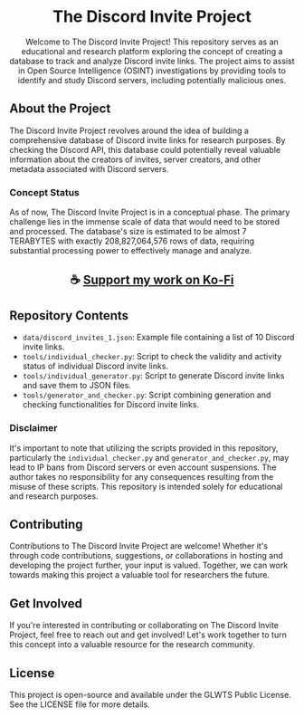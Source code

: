 <div align="center">

# The Discord Invite Project

Welcome to The Discord Invite Project! This repository serves as an educational and research platform exploring the concept of creating a database to track and analyze Discord invite links. 
The project aims to assist in Open Source Intelligence (OSINT) investigations by providing tools to identify and study Discord servers, including potentially malicious ones.

</div>

## About the Project

The Discord Invite Project revolves around the idea of building a comprehensive database of Discord invite links for research purposes. 
By checking the Discord API, this database could potentially reveal valuable information about the creators of invites, server creators, and other metadata associated with Discord servers.

### Concept Status

As of now, The Discord Invite Project is in a conceptual phase. 
The primary challenge lies in the immense scale of data that would need to be stored and processed. 
The database's size is estimated to be almost 7 TERABYTES with exactly 208,827,064,576 rows of data, requiring substantial processing power to effectively manage and analyze.

<div align="center">

## ☕ [Support my work on Ko-Fi](https://ko-fi.com/thatsinewave)

</div>

## Repository Contents

- `data/discord_invites_1.json`: Example file containing a list of 10 Discord invite links.
- `tools/individual_checker.py`: Script to check the validity and activity status of individual Discord invite links.
- `tools/individual_generator.py`: Script to generate Discord invite links and save them to JSON files.
- `tools/generator_and_checker.py`: Script combining generation and checking functionalities for Discord invite links.


### Disclaimer

It's important to note that utilizing the scripts provided in this repository, particularly the `individual_checker.py` and `generator_and_checker.py`, may lead to IP bans from Discord servers or even account suspensions. 
The author takes no responsibility for any consequences resulting from the misuse of these scripts. 
This repository is intended solely for educational and research purposes.

## Contributing

Contributions to The Discord Invite Project are welcome! Whether it's through code contributions, suggestions, or collaborations in hosting and developing the project further, your input is valued. 
Together, we can work towards making this project a valuable tool for researchers the future.

## Get Involved

If you're interested in contributing or collaborating on The Discord Invite Project, feel free to reach out and get involved! 
Let's work together to turn this concept into a valuable resource for the research community.

## License

This project is open-source and available under the GLWTS Public License. See the LICENSE file for more details.